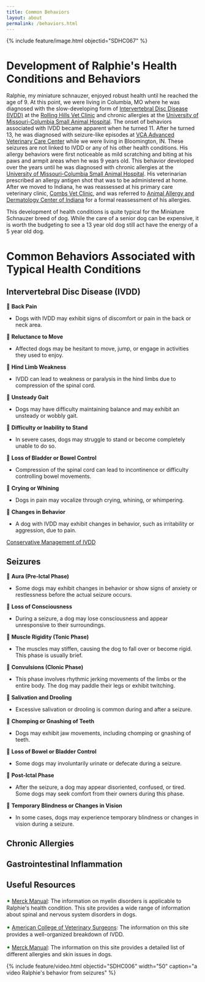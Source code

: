 ```yaml
---
title: Common Behaviors
layout: about
permalink: /behaviors.html
---
```


{% include feature/image.html objectid="SDHC067" %}

# Development of Ralphie's Health Conditions and Behaviors

Ralphie, my miniature schnauzer, enjoyed robust health until he reached the age of 9. At this point, we were living in Columbia, MO where he was diagnosed with the slow-developing form of [Intervertebral Disc Disease (IVDD)](https://www.youtube.com/watch?v=u3DFNXvUEH0) at the [Rolling Hills Vet Clinic](https://rollinghillsvethospital.com/) and chronic allergies at the [University of Missouri-Columbia Small Animal Hospital](https://vhc.missouri.edu/small-animal-hospital/). The onset of behaviors associated with IVDD became apparent when he turned 11. After he turned 13, he was diagnosed with seizure-like episodes at [VCA Advanced Veterinary Care Center](https://vcahospitals.com/advanced-veterinary-care-center) while we were living in Bloomington, IN. These seizures are not linked to IVDD or any of his other health conditions. His allergy behaviors were first noticeable as mild scratching and biting at his paws and armpit areas when he was 9 years old. This behavior developed over the years until he was diagnosed with chronic allergies at the [University of Missouri-Columbia Small Animal Hospital](https://vhc.missouri.edu/small-animal-hospital/). His veterinarian prescribed an allergy antigen shot that was to be administered at home. After we moved to Indiana, he was reassessed at his primary care veterinary clinic, [Combs Vet Clinic](https://www.combsvetclinic.com/), and was referred to [Animal Allergy and Dermatology Center of Indiana](https://www.aadci.com/) for a formal reassessment of his allergies.

This development of health conditions is quite typical for the Miniature Schnauzer breed of dog. While the care of a senior dog can be expensive, it is worth the budgeting to see a 13 year old dog still act have the energy of a 5 year old dog. 

# Common Behaviors Associated with Typical Health Conditions

## Intervertebral Disc Disease (IVDD)

🔵 **Back Pain**
  - Dogs with IVDD may exhibit signs of discomfort or pain in the back or neck area.

🔵 **Reluctance to Move**
  - Affected dogs may be hesitant to move, jump, or engage in activities they used to enjoy.

🔵 **Hind Limb Weakness**
  - IVDD can lead to weakness or paralysis in the hind limbs due to compression of the spinal cord.

🔵 **Unsteady Gait**
  - Dogs may have difficulty maintaining balance and may exhibit an unsteady or wobbly gait.

🔵 **Difficulty or Inability to Stand**
  - In severe cases, dogs may struggle to stand or become completely unable to do so.

🔵 **Loss of Bladder or Bowel Control**
 - Compression of the spinal cord can lead to incontinence or difficulty controlling bowel movements.

🔵 **Crying or Whining**
 - Dogs in pain may vocalize through crying, whining, or whimpering.

🔵 **Changes in Behavior**
  - A dog with IVDD may exhibit changes in behavior, such as irritability or aggression, due to pain.

[Conservative Management of IVDD](https://www.youtube.com/watch?v=SN_Sodwrd68)

## Seizures

🔵 **Aura (Pre-Ictal Phase)**
  - Some dogs may exhibit changes in behavior or show signs of anxiety or restlessness before the actual seizure occurs.

🔵 **Loss of Consciousness**
  - During a seizure, a dog may lose consciousness and appear unresponsive to their surroundings.

🔵 **Muscle Rigidity (Tonic Phase)**
  - The muscles may stiffen, causing the dog to fall over or become rigid. This phase is usually brief.

🔵 **Convulsions (Clonic Phase)**
  - This phase involves rhythmic jerking movements of the limbs or the entire body. The dog may paddle their legs or exhibit twitching.

🔵 **Salivation and Drooling**
 - Excessive salivation or drooling is common during and after a seizure.

🔵 **Chomping or Gnashing of Teeth**
  - Dogs may exhibit jaw movements, including chomping or gnashing of teeth.

🔵 **Loss of Bowel or Bladder Control**
  - Some dogs may involuntarily urinate or defecate during a seizure.

🔵 **Post-Ictal Phase**
  - After the seizure, a dog may appear disoriented, confused, or tired. Some dogs may seek comfort from their owners during this phase.

🔵 **Temporary Blindness or Changes in Vision**
  - In some cases, dogs may experience temporary blindness or changes in vision during a seizure.

## Chronic Allergies

## Gastrointestinal Inflammation

## Useful Resources

<span style="color: green; font-size: large;">&bull;</span> [Merck Manual](https://www.merckvetmanual.com/nervous-system): The information on myelin disorders is applicable to Ralphie's health condition. This site provides a wide range of information about spinal and nervous system disorders in dogs.

<span style="color: green; font-size: large;">&bull;</span> [American College of Veterinary Surgeons](https://www.acvs.org/small-animal/intervertebral-disc-disease/): The information on this site provides a well-organized breakdown of IVDD.

<span style="color: green; font-size: large;">&bull;</span> [Merck Manual](https://www.merckvetmanual.com/dog-owners/ear-disorders-of-dogs/disorders-of-the-outer-ear-in-dogs#v39104914): The information on this site provides a detailed list of different allergies and skin issues in dogs. 

{% include feature/video.html objectid="SDHC006" width="50" caption="a video Ralphie's behavior from seizures" %}


